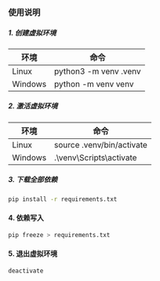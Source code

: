 ### 使用说明

##### 1. 创建虚拟环境

| 环境    | 命令                  |
| ------- | --------------------- |
| Linux   | python3 -m venv .venv |
| Windows | python -m venv venv   |

##### 2. 激活虚拟环境

| 环境    | 命令                      |
| ------- | ------------------------- |
| Linux   | source .venv/bin/activate |
| Windows | .\venv\Scripts\activate   |

##### 3. 下载全部依赖

```bash
pip install -r requirements.txt
```

#### 4. 依赖写入

```bash
pip freeze > requirements.txt
```

#### 5. 退出虚拟环境

```bash
deactivate
```
